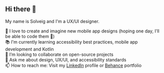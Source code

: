 ## Hi there 👋

<!--
**solveig-boivin/solveig-boivin** is a ✨ _special_ ✨ repository because its `README.md` (this file) appears on your GitHub profile.

Here are some ideas to get you started:

- 🔭 I’m currently working on new mobile app designs
- 🌱 I’m currently learning mobile app developpement and Kotlin
- 👯 I’m looking to collaborate on open-source projects
- 💬 Ask me about design and accessibility standards
- 📫 How to reach me: LinkedIn, Behance
- ⚡ Fun fact:
-->

My name is Solveig and I'm a UX/UI designer.

🎨 I love to create and imagine new mobile app designs (hoping one day, I'll be able to code them 🚀) <br />
📚 I'm currently learning accessibility best practices, mobile app development and Kotlin <br />
🔭 I’m looking to collaborate on open-source projects <br />
💬 Ask me about design, UX/UI, and accessibility standards <br />
📫 How to reach me: Visit my [LinkedIn](https://www.linkedin.com/in/solveig-boivin-997086236/) profile or [Behance](https://www.behance.net/solveigboivin) portfolio
